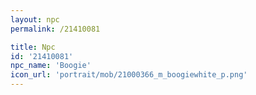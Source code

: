 ```yaml
---
layout: npc
permalink: /21410081

title: Npc
id: '21410081'
npc_name: 'Boogie'
icon_url: 'portrait/mob/21000366_m_boogiewhite_p.png'
---
```

